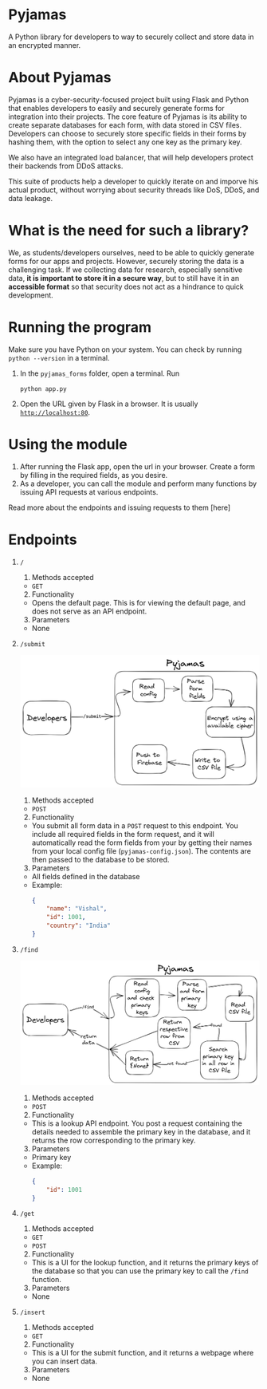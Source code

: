 # Pyjamas

A Python library for developers to way to securely collect and store data in an encrypted manner.

# About Pyjamas

Pyjamas is a cyber-security-focused project built using Flask and Python that enables developers to easily and securely generate forms for integration into their projects. The core feature of Pyjamas is its ability to create separate databases for each form, with data stored in CSV files. Developers can choose to securely store specific fields in their forms by hashing them, with the option to select any one key as the primary key.

We also have an integrated load balancer, that will help developers protect their backends from DDoS attacks.

This suite of products help a developer to quickly iterate on and imporve his actual product, without worrying about security threads like DoS, DDoS, and data leakage.

# What is the need for such a library?

We, as students/developers ourselves, need to be able to quickly generate forms for our apps and projects. However, securely storing the data is a challenging task. If we collecting data for research, especially sensitive data, **it is important to store it in a secure way**, but to still have it in an **accessible format** so that security does not act as a hindrance to quick development.

# Running the program

Make sure you have Python on your system. You can check by running `python --version` in a terminal.

1. In the `pyjamas_forms` folder, open a terminal. Run
    ```
    python app.py
    ```
2. Open the URL given by Flask in a browser. It is usually [`http://localhost:80`](http://localhost:80).

# Using the module

1. After running the Flask app, open the url in your browser. Create a form by filling in the required fields, as you desire.
2. As a developer, you can call the module and perform many functions by issuing API requests at various endpoints.

Read more about the endpoints and issuing requests to them [here]

# Endpoints

1. `/`

    1. Methods accepted

    - `GET`

    2. Functionality

    - Opens the default page. This is for viewing the default page, and does not serve as an API endpoint.

    3. Parameters

    - None

2. `/submit`


    ![Submit  Image](./images/submit%20diagram.png)
    1. Methods accepted

    - `POST`

    2. Functionality

    - You submit all form data in a `POST` request to this endpoint. You include all required fields in the form request, and it will automatically read the form fields from your by getting their names from your local config file (`pyjamas-config.json`). The contents are then passed to the database to be stored.

    3. Parameters

    - All fields defined in the database
    - Example:
        ```json
        {
            "name": "Vishal",
            "id": 1001,
            "country": "India"
        }
        ```

3. `/find`

    ![Find  Image](./images/find%20diagram.png)


    1. Methods accepted

    - `POST`

    2. Functionality

    - This is a lookup API endpoint. You post a request containing the details needed to assemble the primary key in the database, and it returns the row corresponding to the primary key.

    3. Parameters

    - Primary key
    - Example:
        ```json
        {
            "id": 1001
        }
        ```

4. `/get`

    1. Methods accepted

    - `GET`
    - `POST`

    2. Functionality

    - This is a UI for the lookup function, and it returns the primary keys of the database so that you can use the primary key to call the `/find` function.

    3. Parameters

    - None

5. `/insert`
    1. Methods accepted
    - `GET`
    2. Functionality
    - This is a UI for the submit function, and it returns a webpage where you can insert data.
    3. Parameters
    - None
